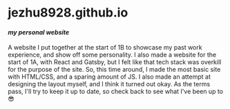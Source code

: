 # jezhu8928.github.io
#### *my personal website*

A website I put together at the start of 1B to showcase my past work experience, and show off some personality. I also made a website for the start of 1A, with React and Gatsby, but I felt like that tech stack was overkill for the purpose of the site. So, this time around, I made the most basic site with HTML/CSS, and a sparing amount of JS. I also made an attempt at designing the layout myself, and I think it turned out okay. As the terms pass, I'll try to keep it up to date, so check back to see what I've been up to 😎
